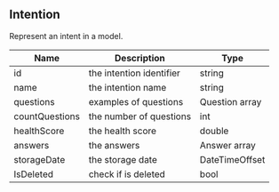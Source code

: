 ## Intention

Represent an intent in a model.

| Name                     | Description                                    | Type              |
|--------------------------|------------------------------------------------|-------------------|
| id                       | the intention identifier                       | string            |
| name                     | the intention name                             | string            |
| questions                | examples of questions                          | Question array    |
| countQuestions           | the number of questions                        | int               |
| healthScore              | the health score                               | double            |
| answers                  | the answers                                    | Answer array      |
| storageDate              | the storage date                               | DateTimeOffset    |
| IsDeleted                | check if is deleted                            | bool              |